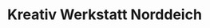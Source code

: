 ---
title: "Kreativ Werkstatt Norddeich"
url: /norden/kreativ-werkstatt-norddeich/
shop: Töpferei
---